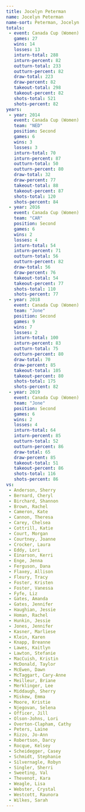 ```yaml
---
title: Jocelyn Peterman
name: Jocelyn Peterman
name-sort: Peterman, Jocelyn
totals:
 - event: Canada Cup (Women)
   games: 27
   wins: 14
   losses: 13
   inturn-total: 288
   inturn-percent: 82
   outturn-total: 233
   outturn-percent: 82
   draw-total: 223
   draw-percent: 82
   takeout-total: 298
   takeout-percent: 82
   shots-total: 521
   shots-percent: 82
years:
 - year: 2014
   event: Canada Cup (Women)
   team: "NED"
   position: Second
   games: 6
   wins: 3
   losses: 3
   inturn-total: 70
   inturn-percent: 87
   outturn-total: 50
   outturn-percent: 80
   draw-total: 32
   draw-percent: 77
   takeout-total: 88
   takeout-percent: 87
   shots-total: 120
   shots-percent: 84
 - year: 2016
   event: Canada Cup (Women)
   team: "CAR"
   position: Second
   games: 6
   wins: 2
   losses: 4
   inturn-total: 54
   inturn-percent: 71
   outturn-total: 56
   outturn-percent: 82
   draw-total: 56
   draw-percent: 76
   takeout-total: 54
   takeout-percent: 77
   shots-total: 110
   shots-percent: 77
 - year: 2018
   event: Canada Cup (Women)
   team: "Jone"
   position: Second
   games: 9
   wins: 7
   losses: 2
   inturn-total: 100
   inturn-percent: 83
   outturn-total: 75
   outturn-percent: 80
   draw-total: 70
   draw-percent: 85
   takeout-total: 105
   takeout-percent: 80
   shots-total: 175
   shots-percent: 82
 - year: 2019
   event: Canada Cup (Women)
   team: "Jone"
   position: Second
   games: 6
   wins: 2
   losses: 4
   inturn-total: 64
   inturn-percent: 85
   outturn-total: 52
   outturn-percent: 86
   draw-total: 65
   draw-percent: 85
   takeout-total: 51
   takeout-percent: 86
   shots-total: 116
   shots-percent: 86
vs:
 - Anderson, Sherry
 - Bernard, Cheryl
 - Birchard, Shannon
 - Brown, Rachel
 - Cameron, Kate
 - Cannon, Theresa
 - Carey, Chelsea
 - Cottrill, Katie
 - Court, Morgan
 - Courtney, Joanne
 - Crocker, Laura
 - Eddy, Lori
 - Einarson, Kerri
 - Enge, Jenna
 - Ferguson, Dana
 - Flaxey, Allison
 - Fleury, Tracy
 - Foster, Kristen
 - Foster, Vanessa
 - Fyfe, Liz
 - Gates, Amanda
 - Gates, Jennifer
 - Haughian, Jessie
 - Homan, Rachel
 - Hunkin, Jessie
 - Jones, Jennifer
 - Kasner, Marliese
 - Klein, Karen
 - Knapp, Breanne
 - Lawes, Kaitlyn
 - Lawton, Stefanie
 - MacCuish, Kristin
 - McDonald, Taylor
 - McEwen, Dawn
 - McTaggart, Cary-Anne
 - Meilleur, Briane
 - Merklinger, Lee
 - Middaugh, Sherry
 - Miskew, Emma
 - Moore, Kristie
 - Njegovan, Selena
 - Officer, Jill
 - Olson-Johns, Lori
 - Overton-Clapham, Cathy
 - Peters, Laine
 - Rizzo, Jo-Ann
 - Robertson, Darcy
 - Rocque, Kelsey
 - Scheidegger, Casey
 - Schmidt, Stephanie
 - Silvernagle, Robyn
 - Singler, Sherri
 - Sweeting, Val
 - Thevenot, Kara
 - Weagle, Lisa
 - Webster, Crystal
 - Westcott, Raunora
 - Wilkes, Sarah
---
```

